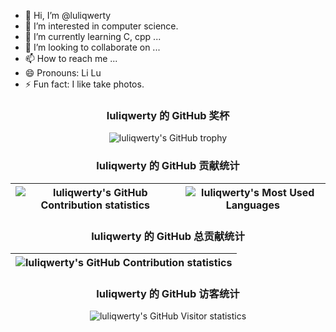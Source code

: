 - 👋 Hi, I’m @luliqwerty
- 👀 I’m interested in computer science.
- 🌱 I’m currently learning C, cpp ...
- 💞️ I’m looking to collaborate on ...
- 📫 How to reach me ...
- 😄 Pronouns: Li Lu
- ⚡ Fun fact: I like take photos.

<div align='center'>
  
### luliqwerty 的 GitHub 奖杯
<img src="https://github-profile-trophy.vercel.app/?username=luliqwerty" alt="luliqwerty's GitHub trophy" time="luliqwerty's GitHub trophy" />

### luliqwerty 的 GitHub 贡献统计
  | <img align="center" src="https://github-readme-stats.vercel.app/api?username=luliqwerty&show_icons=true&include_all_commits=true&theme=buefy&hide_border=true" alt="luliqwerty's GitHub Contribution statistics" time="luliqwerty's GitHub Contribution statistics" /> | <img align="center" src="https://github-readme-stats.vercel.app/api/top-langs/?username=luliqwerty&layout=compact&theme=buefy&hide_border=true" alt="luliqwerty's Most Used Languages" time="luliqwerty's Most Used Languages" /> |
  | ------------- | ------------- |

### luliqwerty 的 GitHub 总贡献统计
  | <img align="center" src="https://github-readme-streak-stats.herokuapp.com/?user=luliqwerty&theme=buefy&hide_border=true" alt="luliqwerty's GitHub Contribution statistics" time="luliqwerty's GitHub Contribution statistics" /> |
  | ------------- |

### luliqwerty 的 GitHub 访客统计
<img align="center" src="https://count.getloli.com/get/@luliqwerty?theme=rule34" alt="luliqwerty's GitHub Visitor statistics" time="luliqwerty's GitHub Visitor statistics" />

</div>
